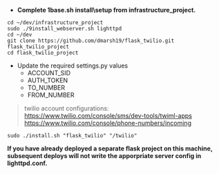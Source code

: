 - **Complete 1base.sh install\setup from infrastructure_project.**

```
cd ~/dev/infrastructure_project
sudo ./9install_webserver.sh lighttpd
cd ~/dev
git clone https://github.com/dmarsh19/flask_twilio.git flask_twilio_project
cd flask_twilio_project
```

- Update the required settings.py values
  - ACCOUNT_SID
  - AUTH_TOKEN
  - TO_NUMBER
  - FROM_NUMBER
> twilio account configurations:
> https://www.twilio.com/console/sms/dev-tools/twiml-apps
> https://www.twilio.com/console/phone-numbers/incoming

```
sudo ./install.sh "flask_twilio" "/twilio"
```

**If you have already deployed a separate flask project on this machine, subsequent deploys will not write the apporpriate server config in lighttpd.conf.**

